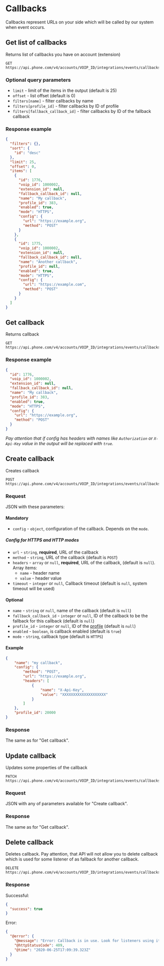 # Callbacks

Callbacks represent URLs on your side which will be called by our system when event occurs.

## Get list of callbacks

Returns list of callbacks you have on account (extension)

```
GET https://api.phone.com/v4/accounts/VOIP_ID/integrations/events/callbacks
```

### Optional query parameters

* `limit` - limit of the items in the output (default is 25)
* `offset` - list offset (default is 0)
* `filters[name]` - filter callbacks by name
* `filters[profile_id]` - filter callbacks by ID of profile
* `filters[fallback_callback_id]` - filter callbacks by ID of the fallback callback

### Response example

```json
{
  "filters": {},
  "sort": {
    "id": "desc"
  },
  "limit": 25,
  "offset": 0,
  "items": [
    {
      "id": 1776,
      "voip_id": 1000002,
      "extension_id": null,
      "fallback_callback_id": null,
      "name": "My callback",
      "profile_id": 383,
      "enabled": true,
      "mode": "HTTPS",
      "config": {
        "url": "https://example.org",
        "method": "POST"
      }
    },
    {
      "id": 1775,
      "voip_id": 1000002,
      "extension_id": null,
      "fallback_callback_id": null,
      "name": "Another callback",
      "profile_id": null,
      "enabled": true,
      "mode": "HTTPS",
      "config": {
        "url": "https://example.com",
        "method": "POST"
      }
    }
  ]
}
```

## Get callback

Returns callback

```
GET https://api.phone.com/v4/accounts/VOIP_ID/integrations/events/callbacks/CALLBACK_ID
```

### Response example

```json
{
  "id": 1776,
  "voip_id": 1000002,
  "extension_id": null,
  "fallback_callback_id": null,
  "name": "My callback",
  "profile_id": 383,
  "enabled": true,
  "mode": "HTTPS",
  "config": {
    "url": "https://example.org",
    "method": "POST"
  }
}
```

_Pay attention that if config has headers with names like `Authorization` or `X-Api-Key` value in the output will be replaced with `true`._ 

## Create callback

Creates callback

```
POST https://api.phone.com/v4/accounts/VOIP_ID/integrations/events/callbacks/CALLBACK_ID
```

### Request

JSON with these parameters:

#### Mandatory

* `config` - `object`, configuration of the callback. Depends on the `mode`.

##### Config for HTTPS and HTTP modes

* `url` - `string`, __required__, URL of the callback
* `method` - `string`, URL of the callback (default is `POST`)
* `headers` - `array` or `null`, __required__, URL of the callback, (default is `null`). Array items:
    * `name` - header name
    * `value` - header value
* `timeout` - `integer` or `null`, Callback timeout (default is `null`, system timeout will be used)  

#### Optional

* `name` - `string` or `null`, name of the callback (default is `null`)
* `fallback_callback_id` - `integer` or `null`, ID of the callback to be the fallback for this callback (default is `null`)   
* `profile_id` - `integer` or `null`, ID of the [profile](./profiles.md) (default is `null`)
* `enabled` - `boolean`, is callback enabled (default is `true`)
* `mode` - `string`, callback type (default is `HTTPS`)

#### Example

```json
{
    "name": "my callback",
    "config": {
        "method": "POST",
        "url": "https://example.org",
        "headers": [
            {
                "name": "X-Api-Key",
                "value": "XXXXXXXXXXXXXXXXXXXX"
            }
        ]
    },
    "profile_id": 20000
}
```

### Response

The same as for "Get callback".


## Update callback

Updates some properties of the callback

```
PATCH https://api.phone.com/v4/accounts/VOIP_ID/integrations/events/callbacks/CALLBACK_ID
```

### Request

JSON with any of parameters available for "Create callback".

### Response

The same as for "Get callback".

## Delete callback

Deletes callback. Pay attention, that API will not allow you to delete callback which is used for some listener of as fallback for another callback. 

```
DELETE https://api.phone.com/v4/accounts/VOIP_ID/integrations/events/callbacks/CALLBACK_ID
```

### Response

Successful:

```json
{
  "success": true
}
```

Error:

```json
{
  "@error": {
    "@message": "Error: Callback is in use. Look for listeners using it.",
    "@httpStatusCode": 409,
    "@time": "2020-06-25T17:09:39.323Z"
  }
}
```